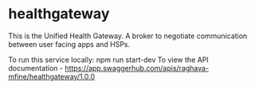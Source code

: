# healthgateway
This is the Unified Health Gateway. A broker to negotiate communication between user facing apps and HSPs.

To run this service locally: npm run start-dev
To view the API documentation - https://app.swaggerhub.com/apis/raghava-mfine/healthgateway/1.0.0
